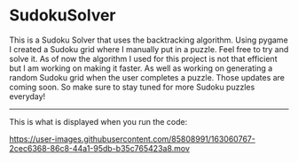 # SudokuSolver
This is a Sudoku Solver that uses the backtracking algorithm. 
Using pygame I created a Sudoku grid where I manually put in a puzzle. Feel free to try and solve it. As of now the algorithm I used for this project is not that efficient but I am working on making it faster. As well as working on generating a random Sudoku grid when the user completes a puzzle. Those updates are coming soon. So make sure to stay tuned for more Sudoku puzzles everyday! 
______________________________________________________________________________________________________________
This is what is displayed when you run the code:

https://user-images.githubusercontent.com/85808991/163060767-2cec6368-86c8-44a1-95db-b35c765423a8.mov

